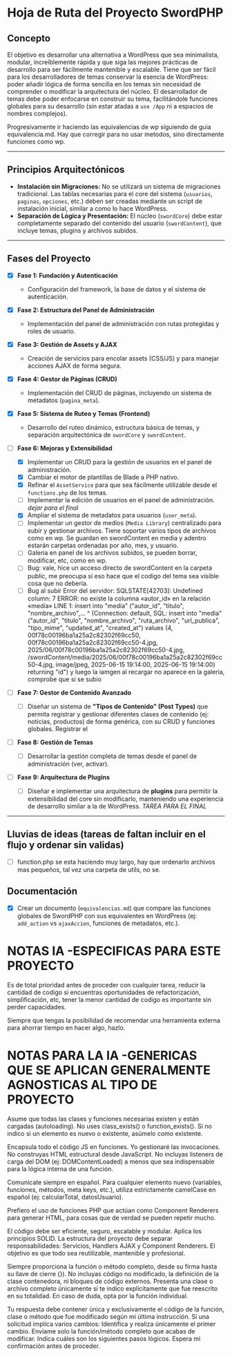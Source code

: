 # Hoja de Ruta del Proyecto SwordPHP

## Concepto
El objetivo es desarrollar una alternativa a WordPress que sea minimalista, modular, increíblemente rápida y que siga las mejores prácticas de desarrollo para ser fácilmente mantenible y escalable. Tiene que ser fácil para los desarrolladores de temas conservar la esencia de WordPress: poder añadir lógica de forma sencilla en los temas sin necesidad de comprender o modificar la arquitectura del núcleo. El desarrollador de temas debe poder enfocarse en construir su tema, facilitándole funciones globales para su desarrollo (sin estar atadas a `use /App` ni a espacios de nombres complejos).

Progresivamente ir haciendo las equivalencias de wp siguiendo de guia equivalencia.md. Hay que corregir para no usar metodos, sino directamente funciones como wp.

---

## Principios Arquitectónicos
- **Instalación sin Migraciones:** No se utilizará un sistema de migraciones tradicional. Las tablas necesarias para el core del sistema (`usuarios`, `paginas`, `opciones`, etc.) deben ser creadas mediante un script de instalación inicial, similar a como lo hace WordPress.
- **Separación de Lógica y Presentación:** El núcleo (`swordCore`) debe estar completamente separado del contenido del usuario (`swordContent`), que incluye temas, plugins y archivos subidos.

---

## Fases del Proyecto

- [x] **Fase 1: Fundación y Autenticación**
    - Configuración del framework, la base de datos y el sistema de autenticación.

- [x] **Fase 2: Estructura del Panel de Administración**
    - Implementación del panel de administración con rutas protegidas y roles de usuario.

- [x] **Fase 3: Gestión de Assets y AJAX**
    - Creación de servicios para encolar assets (CSS/JS) y para manejar acciones AJAX de forma segura.

- [x] **Fase 4: Gestor de Páginas (CRUD)**
    - Implementación del CRUD de páginas, incluyendo un sistema de metadatos (`pagina_meta`).

- [x] **Fase 5: Sistema de Ruteo y Temas (Frontend)**
    - Desarrollo del ruteo dinámico, estructura básica de temas, y separación arquitectónica de `swordCore` y `swordContent`.

- [ ] **Fase 6: Mejoras y Extensibilidad**
    - [x] Implementar un CRUD para la gestión de usuarios en el panel de administración.
    - [x] Cambiar el motor de plantillas de Blade a PHP nativo.
    - [x] Refinar el `AssetService` para que sea fácilmente utilizable desde el `functions.php` de los temas.
    - [ ] Implementar la edición de usuarios en el panel de administración. *dejar para el final*
    - [x] Ampliar el sistema de metadatos para usuarios (`user_meta`).
    - [ ] Implementar un gestor de medios (`Media Library`) centralizado para subir y gestionar archivos. Tiene soportar varios tipos de archivos como en wp. Se guardan en swordContent en media y adentro estarán carpetas ordenadas por año, mes, y usuario.
    - [ ] Galeria en panel de los archivos subidos, se pueden borrar, modificar, etc, como en wp. 
    - [ ] Bug: vale, hice un acceso directo de swordContent en la carpeta public, me preocupa si eso hace que el codigo del tema sea visible cosa que no debería. 
    - [ ] Bug al subir Error del servidor: SQLSTATE[42703]: Undefined column: 7 ERROR: no existe la columna «autor_id» en la relación «media» LINE 1: insert into "media" ("autor_id", "titulo", "nombre_archivo",... ^ (Connection: default, SQL: insert into "media" ("autor_id", "titulo", "nombre_archivo", "ruta_archivo", "url_publica", "tipo_mime", "updated_at", "created_at") values (4, 00f78c00196ba1a25a2c82302f69cc50, 00f78c00196ba1a25a2c82302f69cc50-4.jpg, 2025/06/00f78c00196ba1a25a2c82302f69cc50-4.jpg, /swordContent/media/2025/06/00f78c00196ba1a25a2c82302f69cc50-4.jpg, image/jpeg, 2025-06-15 19:14:00, 2025-06-15 19:14:00) returning "id") y luego la iamgen al recargar no aparece en la galeria, comprobe que si se subio 
    
- [ ] **Fase 7: Gestor de Contenido Avanzado**
    - [ ] Diseñar un sistema de **"Tipos de Contenido" (Post Types)** que permita registrar y gestionar diferentes clases de contenido (ej: noticias, productos) de forma genérica, con su CRUD y funciones globales. Registrar el 

- [ ] **Fase 8: Gestión de Temas**
    - [ ] Desarrollar la gestión completa de temas desde el panel de administración (ver, activar).

- [ ] **Fase 9: Arquitectura de Plugins**
    - [ ] Diseñar e implementar una arquitectura de **plugins** para permitir la extensibilidad del core sin modificarlo, manteniendo una experiencia de desarrollo similar a la de WordPress. *TAREA PARA EL FINAL*

---

## Lluvias de ideas (tareas de faltan incluir en el flujo y ordenar sin validas)

- [ ] function.php se esta haciendo muy largo, hay que ordenarlo archivos mas pequeños, tal vez una carpeta de utils, no se. 

## Documentación
- [x] Crear un documento (`equivalencias.md`) que compare las funciones globales de SwordPHP con sus equivalentes en WordPress (ej: `add_action` vs `ajaxAccion`, funciones de metadatos, etc.).


# NOTAS IA -ESPECIFICAS PARA ESTE PROYECTO

Es de total prioridad antes de proceder con cualquier tarea, reducir la cantidad de codigo si encuentras oportunidades de refactorización, simplificación, etc, tener la menor cantidad de codigo es importante sin perder capacidades.

Siempre que tengas la posibilidad de recomendar una herramienta externa para ahorrar tiempo en hacer algo, hazlo.

# NOTAS PARA LA IA -GENERICAS QUE SE APLICAN GENERALMENTE AGNOSTICAS AL TIPO DE PROYECTO

Asume que todas las clases y funciones necesarias existen y están cargadas (autoloading). No uses class_exists() o function_exists(). Si no indico si un elemento es nuevo o existente, asúmelo como existente.

Encapsula todo el código JS en funciones. Yo gestionaré las invocaciones. No construyas HTML estructural desde JavaScript. No incluyas listeners de carga del DOM (ej: DOMContentLoaded) a menos que sea indispensable para la lógica interna de una función.

Comunícate siempre en español. Para cualquier elemento nuevo (variables, funciones, métodos, meta keys, etc.), utiliza estrictamente camelCase en español (ej: calcularTotal, datosUsuario).

Prefiero el uso de funciones PHP que actúan como Component Renderers para generar HTML, para cosas que de verdad se pueden repetir mucho.

El código debe ser eficiente, seguro, escalable y modular. Aplica los principios SOLID. La estructura del proyecto debe separar responsabilidades: Servicios, Handlers AJAX y Component Renderers. El objetivo es que todo sea reutilizable, mantenible y profesional.

Siempre proporciona la función o método completo, desde su firma hasta su llave de cierre (}). No incluyas código no modificado, la definición de la clase contenedora, ni bloques de código externos. Presenta una clase o archivo completo únicamente si te indico explícitamente que fue reescrito en su totalidad. En caso de duda, opta por la función individual.

Tu respuesta debe contener única y exclusivamente el código de la función, clase o método que fue modificado según mi última instrucción. Si una solicitud implica varios cambios: Identifica y realiza únicamente el primer cambio. Envíame solo la función/método completo que acabas de modificar. Indica cuáles son los siguientes pasos lógicos. Espera mi confirmación antes de proceder.